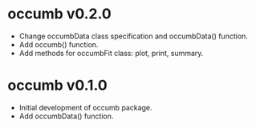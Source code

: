 # occumb v0.2.0
* Change occumbData class specification and occumbData() function.
* Add occumb() function.
* Add methods for occumbFit class: plot, print, summary.

# occumb v0.1.0
* Initial development of occumb package.
* Add occumbData() function.

